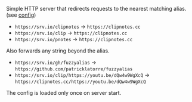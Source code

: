 Simple HTTP server that redirects requests to the nearest matching alias. (see [config](https://github.com/patricklatorre/fuzzyalias/blob/main/config.json.example))

- `https://srv.io/clipnotes` → `https://clipnotes.cc`
- `https://srv.io/clip` → `https://clipnotes.cc`
- `https://srv.io/pnotes` → `https://clipnotes.cc`

Also forwards any string beyond the alias.

- `https://srv.io/gh/fuzzyalias` → `https://github.com/patricklatorre/fuzzyalias`
- `https://srv.io/clip/https://youtu.be/dQw4w9WgXcQ` → `https://clipnotes.cc/https://youtu.be/dQw4w9WgXcQ`

The config is loaded only once on server start.
